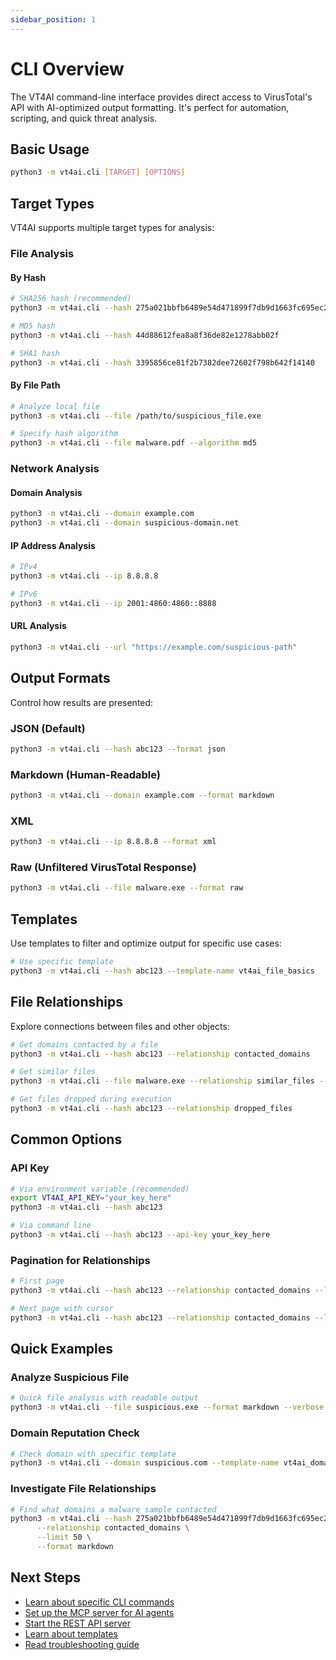 ```yaml
---
sidebar_position: 1
---
```


# CLI Overview

The VT4AI command-line interface provides direct access to VirusTotal's API with AI-optimized output formatting. It's perfect for automation, scripting, and quick threat analysis.

## Basic Usage

```bash
python3 -m vt4ai.cli [TARGET] [OPTIONS]
```

## Target Types

VT4AI supports multiple target types for analysis:

### File Analysis

#### By Hash
```bash
# SHA256 hash (recommended)
python3 -m vt4ai.cli --hash 275a021bbfb6489e54d471899f7db9d1663fc695ec2fe2a2c4538aabf651fd0f

# MD5 hash
python3 -m vt4ai.cli --hash 44d88612fea8a8f36de82e1278abb02f

# SHA1 hash
python3 -m vt4ai.cli --hash 3395856ce81f2b7382dee72602f798b642f14140
```

#### By File Path
```bash
# Analyze local file
python3 -m vt4ai.cli --file /path/to/suspicious_file.exe

# Specify hash algorithm
python3 -m vt4ai.cli --file malware.pdf --algorithm md5
```

### Network Analysis

#### Domain Analysis
```bash
python3 -m vt4ai.cli --domain example.com
python3 -m vt4ai.cli --domain suspicious-domain.net
```

#### IP Address Analysis
```bash
# IPv4
python3 -m vt4ai.cli --ip 8.8.8.8

# IPv6
python3 -m vt4ai.cli --ip 2001:4860:4860::8888
```

#### URL Analysis
```bash
python3 -m vt4ai.cli --url "https://example.com/suspicious-path"
```

## Output Formats

Control how results are presented:

### JSON (Default)
```bash
python3 -m vt4ai.cli --hash abc123 --format json
```

### Markdown (Human-Readable)
```bash
python3 -m vt4ai.cli --domain example.com --format markdown
```

### XML
```bash
python3 -m vt4ai.cli --ip 8.8.8.8 --format xml
```

### Raw (Unfiltered VirusTotal Response)
```bash
python3 -m vt4ai.cli --file malware.exe --format raw
```

## Templates

Use templates to filter and optimize output for specific use cases:

```bash
# Use specific template
python3 -m vt4ai.cli --hash abc123 --template-name vt4ai_file_basics
```

## File Relationships

Explore connections between files and other objects:

```bash
# Get domains contacted by a file
python3 -m vt4ai.cli --hash abc123 --relationship contacted_domains

# Get similar files
python3 -m vt4ai.cli --file malware.exe --relationship similar_files --limit 20

# Get files dropped during execution
python3 -m vt4ai.cli --hash abc123 --relationship dropped_files
```

## Common Options

### API Key
```bash
# Via environment variable (recommended)
export VT4AI_API_KEY="your_key_here"
python3 -m vt4ai.cli --hash abc123

# Via command line
python3 -m vt4ai.cli --hash abc123 --api-key your_key_here
```

### Pagination for Relationships
```bash
# First page
python3 -m vt4ai.cli --hash abc123 --relationship contacted_domains --limit 10

# Next page with cursor
python3 -m vt4ai.cli --hash abc123 --relationship contacted_domains --limit 10 --cursor "next_page_token"
```

## Quick Examples

### Analyze Suspicious File
```bash
# Quick file analysis with readable output
python3 -m vt4ai.cli --file suspicious.exe --format markdown --verbose
```

### Domain Reputation Check
```bash
# Check domain with specific template
python3 -m vt4ai.cli --domain suspicious.com --template-name vt4ai_domain_basics
```

### Investigate File Relationships
```bash
# Find what domains a malware sample contacted
python3 -m vt4ai.cli --hash 275a021bbfb6489e54d471899f7db9d1663fc695ec2fe2a2c4538aabf651fd0f \
      --relationship contacted_domains \
      --limit 50 \
      --format markdown
```

## Next Steps

- [Learn about specific CLI commands](/vt4ai/cli/commands)
- [Set up the MCP server for AI agents](/vt4ai/mcp/overview)
- [Start the REST API server](/vt4ai/api/overview)
- [Learn about templates](/vt4ai/templates/overview)
- [Read troubleshooting guide](/vt4ai/troubleshooting)
